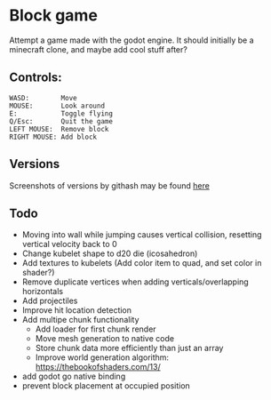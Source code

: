 # Block game
Attempt a game made with the godot engine. 
It should initially be a minecraft clone, and maybe add cool stuff after?

## Controls:
```
WASD:        Move
MOUSE:       Look around 
E:           Toggle flying
Q/Esc:       Quit the game
LEFT MOUSE:  Remove block
RIGHT MOUSE: Add block
```

## Versions
Screenshots of versions by githash may be found [here](docs/versions.md)

## Todo
 - Moving into wall while jumping causes vertical collision, resetting vertical velocity back to 0
 - Change kubelet shape to d20 die (icosahedron)
 - Add textures to kubelets (Add color item to quad, and set color in shader?)
 - Remove duplicate vertices when adding verticals/overlapping horizontals
 - Add projectiles
 - Improve hit location detection
 - Add multipe chunk functionality
 	- Add loader for first chunk render
 	- Move mesh generation to native code
 	- Store chunk data more efficiently than just an array
 	- Improve world generation algorithm: https://thebookofshaders.com/13/
  - add godot go native binding
  - prevent block placement at occupied position 